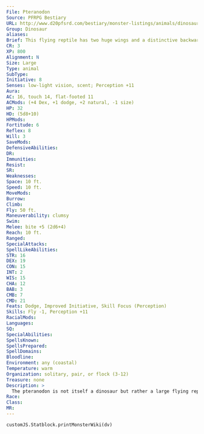 ```yaml
---
File: Pteranodon
Source: PFRPG Bestiary
URL: http://www.d20pfsrd.com/bestiary/monster-listings/animals/dinosaur/pteranodon
Group: Dinosaur
aliases: 
Brief: This flying reptile has two huge wings and a distinctive backwardsweeping crest decorating its head.
CR: 3
XP: 800
Alignment: N
Size: Large
Type: animal
SubType: 
Initiative: 8
Senses: low-light vision, scent; Perception +11
Aura: 
AC: 16, touch 14, flat-footed 11
ACMods: (+4 Dex, +1 dodge, +2 natural, -1 size)
HP: 32
HD: (5d8+10)
HPMods: 
Fortitude: 6
Reflex: 8
Will: 3
SaveMods: 
DefensiveAbilities: 
DR: 
Immunities: 
Resist: 
SR: 
Weaknesses: 
Space: 10 ft.
Speed: 10 ft.
MoveMods: 
Burrow: 
Climb: 
Fly: 50 ft.
Maneuverability: clumsy
Swim: 
Melee: bite +5 (2d6+4)
Reach: 10 ft.
Ranged: 
SpecialAttacks: 
SpellLikeAbilities: 
STR: 16
DEX: 19
CON: 15
INT: 2
WIS: 15
CHA: 12
BAB: 3
CMB: 7
CMD: 21
Feats: Dodge, Improved Initiative, Skill Focus (Perception)
Skills: Fly -1, Perception +11
RacialMods: 
Languages: 
SQ: 
SpecialAbilities: 
SpellsKnown: 
SpellsPrepared: 
SpellDomains: 
Bloodline: 
Environment: any (coastal)
Temperature: warm
Organization: solitary, pair, or flock (3-12)
Treasure: none
Description: >
  The pteranodon is not itself a dinosaur but rather a large flying reptile that is often found in areas dinosaurs are common. Its flight lacks grace, so it lands on the ground to fight foes it can't carry away. A pteranodon has a wingspan of 30 feet but only weighs 40 pounds. Pteranodon Companions Starting Statistics: Size Medium; Speed 10 ft., fly 50 ft. (clumsy); AC +0 natural armor; Attack bite (1d8); Ability Scores Str 8, Dex 21, Con 10, Int 2, Wis 14, Cha 12; Special Qualities low-light vision, scent. 7th-Level Advancement: Size Large; AC +2 natural armor; Attack bite (2d6); Ability Scores Str +8, Dex -2, Con +4.
Race: 
Class: 
MR: 
---
```

```dataviewjs
customJS.Statblock.printMonsterWiki(dv)
```

